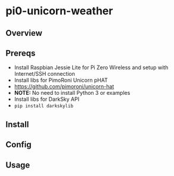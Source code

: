 # pi0-unicorn-weather

## Overview

## Prereqs

* Install Raspbian Jessie Lite for Pi Zero Wireless and setup with Internet/SSH connection
* Install libs for PimoRoni Unicorn pHAT
 * https://github.com/pimoroni/unicorn-hat
 * **NOTE:** No need to install Python 3 or examples
* Install libs for DarkSky API
 * `pip install darkskylib`

## Install

## Config

## Usage

